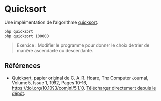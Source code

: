 # Quicksort

Une implémentation de l'algorithme [quicksort](https://en.wikipedia.org/wiki/Quicksort).


~~~bash
php quicksort
php quicksort 100000
~~~

> Exercice : Modifier le programme pour donner le choix de trier de manière ascendante ou descendante.

## Références

- [Quicksort](https://academic.oup.com/comjnl/article/5/1/10/395338), papier original de C. A. R. Hoare,  The Computer Journal, Volume 5, Issue 1, 1962, Pages 10–16, https://doi.org/10.1093/comjnl/5.1.10. [Télécharger directement depuis le dépôt](./H2006%20-%20Historic%20Quicksort.pdf).
 
